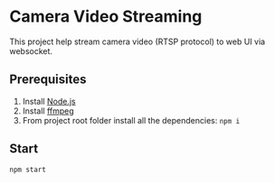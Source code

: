 # Camera Video Streaming
This project help stream camera video (RTSP protocol) to web UI via websocket.

## Prerequisites
1. Install [Node.js](https://nodejs.org)
2. Install [ffmpeg](https://ffmpeg.org/)
3. From project root folder install all the dependencies: `npm i`

## Start
```
npm start
```
